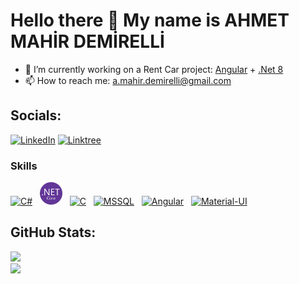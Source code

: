 Hello there 👋 My name is AHMET MAHİR DEMİRELLİ
============================

* 🔭 I’m currently working on a Rent Car project: [Angular](https://github.com/Ahmet-MahirDEMIRELLI/Rent-A-Car-Client) + [.Net 8](https://github.com/Ahmet-MahirDEMIRELLI/Rent-A-Car-Api)
* 📫 How to reach me: [a.mahir.demirelli@gmail.com](mailto:a.mahir.demirelli@gmail.com)

## Socials:
[![LinkedIn](https://img.shields.io/badge/LinkedIn-%230077B5.svg?logo=linkedin&logoColor=white)](https://www.linkedin.com/in/ahmet-mahir-demirelli) 
[![Linktree](https://img.shields.io/badge/Linktree-%230077B5.svg?logo=linktree&logoColor=green)](https://linktr.ee/ahmet.mahir.demirelli)

### Skills 
<p align="left">
<a href="https://docs.microsoft.com/en-us/dotnet/csharp/" target="_blank" rel="noreferrer"><img src="https://raw.githubusercontent.com/danielcranney/readme-generator/main/public/icons/skills/csharp-colored.svg" width="36" height="36" alt="C#" /></a>&nbsp;&nbsp;
<a href="https://dotnet.microsoft.com/en-us/download/dotnet/8.0" target="_blank" rel="noreferrer"><img src="https://raw.githubusercontent.com/devicons/devicon/master/icons/dotnetcore/dotnetcore-original.svg" width="36" height="36" alt=".NET 8" /></a>&nbsp;&nbsp;
<a href="https://en.wikipedia.org/wiki/C_(programming_language)" target="_blank" rel="noreferrer"><img src="https://raw.githubusercontent.com/danielcranney/readme-generator/main/public/icons/skills/c-colored.svg" width="36" height="36" alt="C" /></a>&nbsp;&nbsp;
<a href="https://docs.microsoft.com/en-us/sql/" target="_blank" rel="noreferrer"><img src="https://img.icons8.com/color/48/000000/microsoft-sql-server.png" width="36" height="36" alt="MSSQL" /></a>&nbsp;&nbsp;
<a href="https://angular.io/" target="_blank" rel="noreferrer"><img src="https://cdn.jsdelivr.net/gh/devicons/devicon/icons/angularjs/angularjs-original.svg" width="36" height="36" alt="Angular" /></a>&nbsp;&nbsp;
<a href="https://mui.com/" target="_blank" rel="noreferrer"><img src="https://raw.githubusercontent.com/danielcranney/readme-generator/main/public/icons/skills/materialui-colored.svg" width="36" height="36" alt="Material-UI" /></a>&nbsp;&nbsp;

## GitHub Stats:
![](https://github-readme-streak-stats.herokuapp.com/?user=Ahmet-MahirDEMIRELLI&theme=dark&hide_border=true)<br/>
![](https://github-readme-stats.vercel.app/api/top-langs/?username=Ahmet-MahirDEMIRELLI&theme=dark&hide_border=true&include_all_commits=true&count_private=true&layout=compact)

<!--
**Ahmet-MahirDEMIRELLI/ahmet-mahirdemirelli** is a ✨ _special_ ✨ repository because its `README.md` (this file) appears on your GitHub profile.

Here are some ideas to get you started:

- 🔭 I’m currently working on ...
- 🌱 I’m currently learning ...
- 👯 I’m looking to collaborate on ...
- 🤔 I’m looking for help with ...
- 💬 Ask me about ...
- 📫 How to reach me: ...
- 😄 Pronouns: ...
- ⚡ Fun fact: ...
-->
